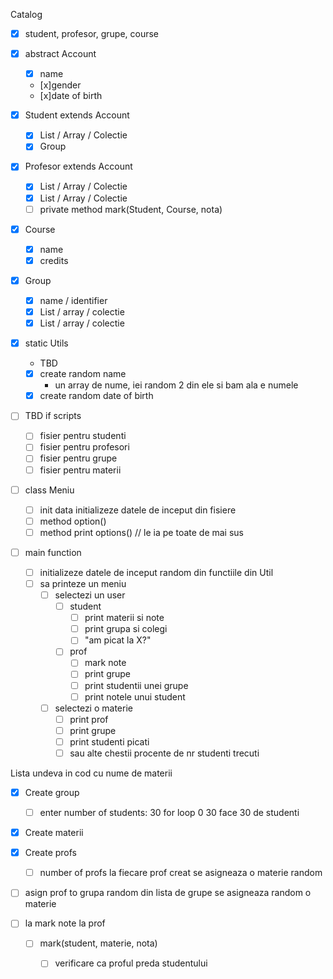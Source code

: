 Catalog

- [X]  student, profesor, grupe, course

- [x] abstract Account
    - [x] name
    - [x]gender
    - [x]date of birth


- [x] Student extends Account
    - [x] List / Array / Colectie <Course>
    - [x] Group

- [x] Profesor extends Account
    - [x] List / Array / Colectie <Group>
    - [x] List / Array / Colectie <Course>
    - [ ] private method mark(Student, Course, nota)

- [x] Course
    - [x]  name
    - [x]  credits

- [x] Group
    - [x]  name / identifier
    - [x]  List / array / colectie <Student>
    - [x]  List / array / colectie <Profesor>

- [x] static Utils
    - TBD
    - [x]  create random name
        - un array de nume, iei random 2 din ele si bam ala e numele
    - [x]  create random date of birth

- [ ] TBD if scripts
    - [ ] fisier pentru studenti
    - [ ] fisier pentru profesori
    - [ ] fisier pentru grupe
    - [ ] fisier pentru materii

- [ ] class Meniu
    - [ ]  init data initializeze datele de inceput din fisiere
    - [ ]  method option()
    - [ ] method print options() // le ia pe toate de mai sus

- [ ] main function
    - [ ] initializeze datele de inceput random din functiile din Util
     - [ ]  sa printeze un meniu
        - [ ] selectezi un user
            - [ ] student
                - [ ] print materii si note
                - [ ] print grupa si colegi
                - [ ] "am picat la X?"
            - [ ] prof
               - [ ] mark note
                - [ ] print grupe
                - [ ] print studentii unei grupe
                - [ ] print notele unui student
        - [ ] selectezi o materie
            - [ ] print prof
            - [ ] print grupe
            - [ ] print studenti picati
            - [ ] sau alte chestii procente de nr studenti trecuti

Lista undeva in cod cu nume de materii

- [x] Create group
   - [ ]  enter number of students:
        30
    for loop 0 30 face 30 de studenti
    
- [x]  Create materii

- [x] Create profs
    - [ ] number of profs
        la fiecare prof creat se asigneaza o materie random

- [ ] asign prof to grupa
    random din lista de grupe se asigneaza random o materie


- [ ] la mark note la prof
    - [ ] mark(student, materie, nota)
        - [ ] verificare ca proful preda studentului

